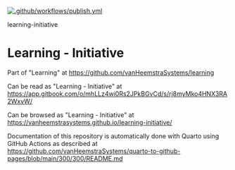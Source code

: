 [![.github/workflows/publish.yml](https://github.com/vanHeemstraSystems/learning-computing-initiative/actions/workflows/publish.yml/badge.svg)](https://github.com/vanHeemstraSystems/learning-computing-initiative/actions/workflows/publish.yml)

learning-initiative
# Learning - Initiative

Part of "Learning" at https://github.com/vanHeemstraSystems/learning

Can be read as "Learning - Initiative" at https://app.gitbook.com/o/mhLLz4wi0Rs2JPkBGvCd/s/rj8myMko4HNX3RA2WxvW/

Can be browsed as "Learning - Initiative" at https://vanheemstrasystems.github.io/learning-initiative/

Documentation of this repository is automatically done with Quarto using GitHub Actions as described at https://github.com/vanHeemstraSystems/quarto-to-github-pages/blob/main/300/300/README.md
